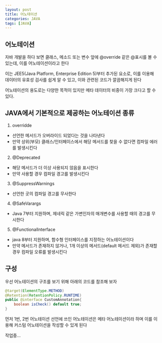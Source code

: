 ```yaml
---
layout: post
title: 어노테이션
categories: JAVA
tags: [JAVA]
---
```

## 어노테이션
자바 개발을 하다 보면 클래스, 메소드 또는 변수 앞에 @override 같은 @표시를 볼 수 있는데, 이를 어노테이션이라고 한다

이는 JEE5(Java Platform, Enterprise Edition 5)부터 추가된 요소로, 이를 이용해 데이터의 유효성 검사를 쉽게 알 수 있고, 이와 관련된 코드가 깔끔해지게 된다

어노테이션의 용도로는 다양한 목적이 있지만 메타 데이터의 비중이 가장 크다고 할 수 있다.

## JAVA에서 기본적으로 제공하는 어노테이션 종류
1. overridde
* 선언한 메서드가 오버라이드 되었다는 것을 나타낸다
* 만약 상위(부모) 클래스/인터페이스에서 해당 메서드를 찾을 수 없다면 컴파일 에러를 발생시킨다
2. @Deprecated
* 해당 메서드가 더 이상 사용되지 않음을 표시한다
* 만약 사용할 경우 컴파일 경고를 발생시킨다
3. @SuppressWarnings
* 선언한 곳의 컴파일 경고를 무사한다
4. @SafeVarargs
* Java 7부터 지원하며, 제네릭 같은 가변인자의 매개변수를 사용할 때의 경고를 무시한다
5. @Functionallnterface
* java 8부터 지원하며, 함수형 인터페이스를 지정하는 어노테이션이다
* 만약 메서드가 존재하지 않거나, 1개 이상의 메서드(default 메서드 제외)가 존재할 경우 컴파일 오류를 발생시킨다

## 구성
우선 어노테이션의 구조를 보기 위해 아래의 코드를 참조해 보자
```java
@target(ElementType.METHOD)
@Retention(RetentionPolicy.RUNTIME)
public @interface CustomAnnotation{
    boolean isCheck() default true;
}
```
먼저 1번, 2번 어노테이션 선언에 쓰인 어노테이션은 메타 어노테이션이라 하며 이를 이용해 커스텀 어노테이션을 작성할 수 있게 된다

작업중...